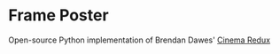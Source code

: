 Frame Poster
==============================

Open-source Python implementation of Brendan Dawes' [Cinema Redux](https://processing.org/exhibition/works/redux)
